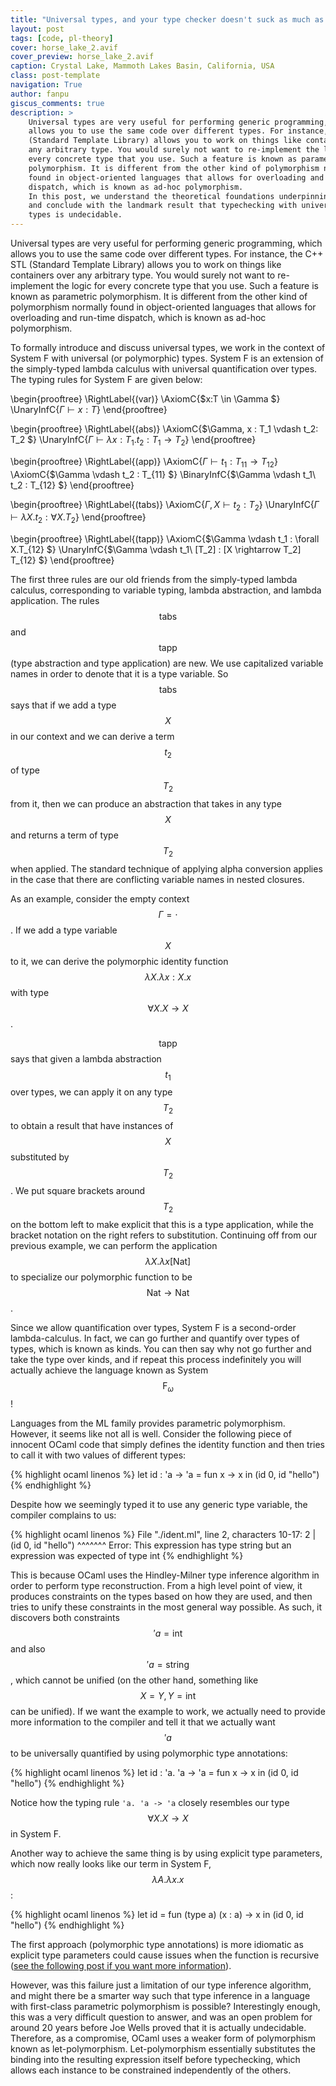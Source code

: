 ```yaml
---
title: "Universal types, and your type checker doesn't suck as much as you think"
layout: post
tags: [code, pl-theory]
cover: horse_lake_2.avif
cover_preview: horse_lake_2.avif
caption: Crystal Lake, Mammoth Lakes Basin, California, USA
class: post-template
navigation: True
author: fanpu
giscus_comments: true
description: >
    Universal types are very useful for performing generic programming, which
    allows you to use the same code over different types. For instance, the C++ STL
    (Standard Template Library) allows you to work on things like containers over
    any arbitrary type. You would surely not want to re-implement the logic for
    every concrete type that you use. Such a feature is known as parametric
    polymorphism. It is different from the other kind of polymorphism normally
    found in object-oriented languages that allows for overloading and run-time
    dispatch, which is known as ad-hoc polymorphism. 
    In this post, we understand the theoretical foundations underpinning universal types,
    and conclude with the landmark result that typechecking with universal
    types is undecidable.
---
```


Universal types are very useful for performing generic programming, which allows you to use the same code over different types. For instance, the C++ STL (Standard Template Library) allows you to work on things like containers over any arbitrary type. You would surely not want to re-implement the logic for every concrete type that you use. Such a feature is known as parametric polymorphism. It is different from the other kind of polymorphism normally found in object-oriented languages that allows for overloading and run-time dispatch, which is known as ad-hoc polymorphism. 

To formally introduce and discuss universal types, we work in the context of System F with universal (or polymorphic) types. System F is an extension of the simply-typed lambda calculus with universal quantification over types. The typing rules for System F are given below:

\begin{prooftree}
\RightLabel{\(var\)}
\AxiomC{$x:T \in \Gamma $}
\UnaryInfC{$\Gamma \vdash x : T$}
\end{prooftree}

\begin{prooftree}
\RightLabel{\(abs\)}
\AxiomC{$\Gamma, x : T_1 \vdash t_2: T_2 $}
\UnaryInfC{$\Gamma \vdash \lambda x : T_1.t_2 : T_1 \rightarrow T_2$}
\end{prooftree}

\begin{prooftree}
\RightLabel{\(app\)}
\AxiomC{$\Gamma \vdash t_1 : T_{11} \rightarrow T_{12}$}
\AxiomC{$\Gamma \vdash t_2 : T_{11} $}
\BinaryInfC{$\Gamma \vdash t_1\ t_2 : T_{12} $}
\end{prooftree}

\begin{prooftree}
\RightLabel{\(tabs\)}
\AxiomC{$\Gamma, X \vdash t_2 : T_2$}
\UnaryInfC{$\Gamma \vdash \lambda X.t_2 : \forall X.T_2$}
\end{prooftree}

\begin{prooftree}
\RightLabel{\(tapp\)}
\AxiomC{$\Gamma \vdash t_1 : \forall X.T_{12} $}
\UnaryInfC{$\Gamma \vdash t_1\ [T_2] : [X \rightarrow T_2] T_{12} $}
\end{prooftree}

The first three rules are our old friends from the simply-typed lambda calculus, corresponding to variable typing, lambda abstraction, and lambda application. 
The rules $$\textsf{tabs}$$ and $$\textsf{tapp}$$ (type abstraction and type application) are new. We use capitalized variable names in order to denote that it is a type variable. So $$\textsf{tabs}$$ says that if we add a type $$X$$ in our context and we can derive a term $$t_2$$ of type $$T_2$$ from it, then we can produce an abstraction that takes in any type $$X$$ and returns a term of type $$T_2$$ when applied. The standard technique of applying alpha conversion applies in the case that there are conflicting variable names in nested closures. 

As an example, consider the empty context $$\Gamma = \cdot$$. If we add a type variable $$X$$ to it, we can derive the polymorphic identity function $$\lambda X. \lambda x : X.x$$ with type $$\forall X.X \rightarrow X$$. 

$$\textsf{tapp}$$ says that given a lambda abstraction $$t_1$$ over types, we can apply it on any type $$T_2$$ to obtain a result that have instances of $$X$$ substituted by $$T_2$$. We put square brackets around $$T_2$$ on the bottom left to make explicit that this is a type application, while the bracket notation on the right refers to substitution. Continuing off from our previous example, we can perform the application $$\lambda X. \lambda x [\textsf{Nat}]$$ to specialize our polymorphic function to be $$\textsf{Nat} \rightarrow \textsf{Nat}$$.

Since we allow quantification over types, System F is a second-order lambda-calculus. In fact, we can go further and quantify over types of types, which is known as kinds. You can then say why not go further and take the type over kinds, and if repeat this process indefinitely you will actually achieve the language known as System $$\text{F}_\omega$$!

Languages from the ML family provides parametric polymorphism. However, it seems like not all is well. Consider the following piece of innocent OCaml code that simply defines the identity function and then tries to call it with two values of different types:

{% highlight ocaml linenos %}
let id : 'a -> 'a = fun x -> x in
(id 0, id "hello")
{% endhighlight %}

Despite how we seemingly typed it to use any generic type variable, the compiler complains to us:

{% highlight ocaml linenos %}
File "./ident.ml", line 2, characters 10-17:
2 | (id 0, id "hello")
              ^^^^^^^
Error: This expression has type string but an expression was expected of type
         int
{% endhighlight %}

This is because OCaml uses the Hindley-Milner type inference algorithm in order to perform type reconstruction. From a high level point of view, it produces constraints on the types based on how they are used, and then tries to unify these constraints in the most general way possible. As such, it discovers both constraints $$'a = \textsf{int}$$ and also $$'a = \textsf{string}$$, which cannot be unified (on the other hand, something like $$X = Y, Y = \textsf{int}$$ can be unified). If we want the example to work, we actually need to provide more information to the compiler and tell it that we actually want $$'a$$ to be universally quantified by using polymorphic type annotations:

{% highlight ocaml linenos %}
let id : 'a. 'a -> 'a = fun x -> x in
(id 0, id "hello")
{% endhighlight %}

Notice how the typing rule `'a. 'a -> 'a` closely resembles our type $$\forall X.X \rightarrow X$$ in System F. 

Another way to achieve the same thing is by using explicit type parameters, which now really looks like our term in System F, $$\lambda A. \lambda x.x$$:

{% highlight ocaml linenos %}
let id = fun (type a) (x : a) -> x in
(id 0, id "hello")
{% endhighlight %}

The first approach (polymorphic type annotations) is more idiomatic as explicit type parameters could cause issues when the function is recursive ([see the following post if you want more information](https://blog.janestreet.com/ensuring-that-a-function-is-polymorphic-in-ocaml-3-12/)).

However, was this failure just a limitation of our type inference algorithm,
and might there be a smarter way such that type inference in a language with
first-class parametric polymorphism is possible? Interestingly enough, this was
a very difficult question to answer, and was an open problem for around 20
years before Joe Wells proved that it is actually undecidable. Therefore, as a
compromise, OCaml uses a weaker form of polymorphism known as let-polymorphism.
Let-polymorphism essentially substitutes the binding into the resulting
expression itself before typechecking, which allows each instance to be
constrained independently of the others.
